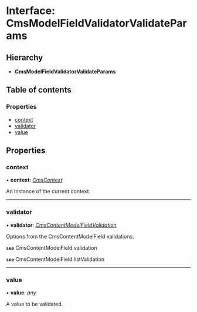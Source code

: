 # Interface: CmsModelFieldValidatorValidateParams

## Hierarchy

* **CmsModelFieldValidatorValidateParams**

## Table of contents

### Properties

- [context](cmsmodelfieldvalidatorvalidateparams.md#context)
- [validator](cmsmodelfieldvalidatorvalidateparams.md#validator)
- [value](cmsmodelfieldvalidatorvalidateparams.md#value)

## Properties

### context

• **context**: [*CmsContext*](cmscontext.md)

An instance of the current context.

___

### validator

• **validator**: [*CmsContentModelFieldValidation*](cmscontentmodelfieldvalidation.md)

Options from the CmsContentModelField validations.

**`see`** CmsContentModelField.validation

**`see`** CmsContentModelField.listValidation

___

### value

• **value**: *any*

A value to be validated.
